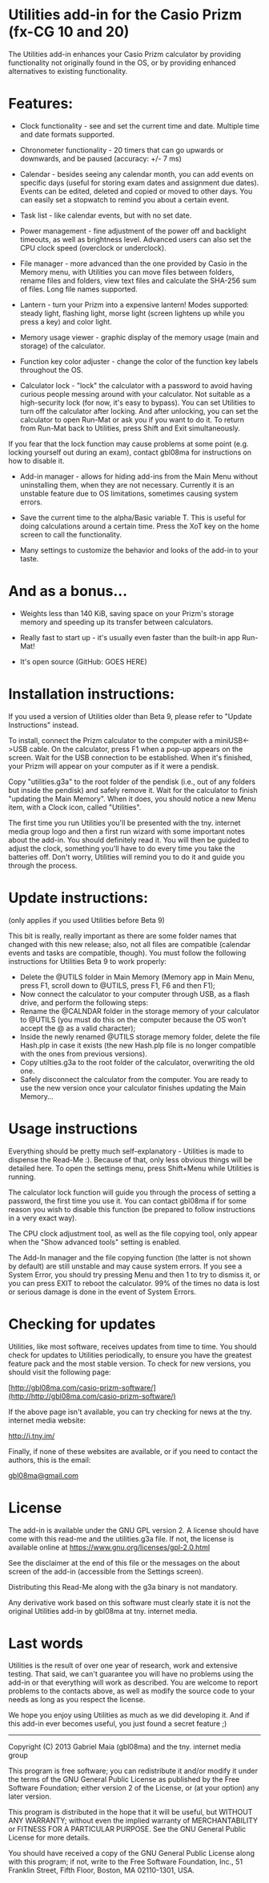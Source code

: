 # Utilities add-in for the Casio Prizm (fx-CG 10 and 20)

The Utilities add-in enhances your Casio Prizm calculator by providing functionality not originally found in the OS, or by providing enhanced alternatives to existing functionality.

# Features:

  - Clock functionality - see and set the current time and date. Multiple time and date formats supported.

  - Chronometer functionality - 20 timers that can go upwards or downwards, and be paused (accuracy: +/- 7 ms)
  
  - Calendar - besides seeing any calendar month, you can add events on specific days (useful for storing exam dates and assignment due dates). Events can be edited, deleted and copied or moved to other days. You can easily set a stopwatch to remind you about a certain event.
  
  - Task list - like calendar events, but with no set date.
  
  - Power management - fine adjustment of the power off and backlight timeouts, as well as brightness level. Advanced users can also set the CPU clock speed (overclock or underclock).
  
  - File manager - more advanced than the one provided by Casio in the Memory menu, with Utilities you can move files between folders, rename files and folders, view text files and calculate the SHA-256 sum of files. Long file names supported.
  
  - Lantern - turn your Prizm into a expensive lantern! Modes supported: steady light, flashing light, morse light (screen lightens up while you press a key) and color light.
  
  - Memory usage viewer - graphic display of the memory usage (main and storage) of the calculator.
  
  - Function key color adjuster - change the color of the function key labels throughout the OS.
  
  - Calculator lock - "lock" the calculator with a password to avoid having curious people messing around with your calculator. Not suitable as a high-security lock (for now, it's easy to bypass). You can set Utilities to turn off the calculator after locking. And after unlocking, you can set the calculator to open Run-Mat or ask you if you want to do it. To return from Run-Mat back to Utilities, press Shift and Exit simultaneously.
  
  If you fear that the lock function may cause problems at some point (e.g. locking yourself out during an exam), contact gbl08ma for instructions on how to disable it.
  
  - Add-in manager - allows for hiding add-ins from the Main Menu without uninstalling them, when they are not necessary. Currently it is an unstable feature due to OS limitations, sometimes causing system errors.
  
  - Save the current time to the alpha/Basic variable T. This is useful for doing calculations around a certain time. Press the XoT key on the home screen to call the functionality.
  
  - Many settings to customize the behavior and looks of the add-in to your taste.
  
# And as a bonus...

  - Weights less than 140 KiB, saving space on your Prizm's storage memory and speeding up its transfer between calculators.
  
  - Really fast to start up - it's usually even faster than the built-in app Run-Mat!
  
  - It's open source (GitHub: GOES HERE)
  
# Installation instructions:
If you used a version of Utilities older than Beta 9, please refer to "Update Instructions" instead.

To install, connect the Prizm calculator to the computer with a miniUSB<->USB cable. On the calculator, press F1 when a pop-up appears on the screen. Wait for the USB connection to be established. When it's finished, your Prizm will appear on your computer as if it were a pendisk.

Copy "utilities.g3a" to the root folder of the pendisk (i.e., out of any folders but inside the pendisk) and safely remove it. Wait for the calculator to finish "updating the Main Memory". When it does, you should notice a new Menu item, with a Clock icon, called "Utilities".

The first time you run Utilities you'll be presented with the tny. internet media group logo and then a first run wizard with some important notes about the add-in. You should definitely read it. You will then be guided to adjust the clock, something you'll have to do every time you take the batteries off. Don't worry, Utilities will remind you to do it and guide you through the process.
  
# Update instructions: 
(only applies if you used Utilities before Beta 9)
 
This bit is really, really important as there are some folder names that changed with this new release; also, not all files are compatible (calendar events and tasks are compatible, though). You must follow the following instructions for Utilities Beta 9 to work properly: 

  - Delete the @UTILS folder in Main Memory (Memory app in Main Menu, press F1, scroll down to @UTILS, press F1, F6 and then F1); 
  - Now connect the calculator to your computer through USB, as a flash drive, and perform the following steps: 
  - Rename the @CALNDAR folder in the storage memory of your calculator to @UTILS (you must do this on the computer because the OS won't accept the @ as a valid character); 
  - Inside the newly renamed @UTILS storage memory folder, delete the file Hash.plp in case it exists (the new Hash.plp file is no longer compatible with the ones from previous versions). 
  - Copy utilties.g3a to the root folder of the calculator, overwriting the old one. 
  - Safely disconnect the calculator from the computer. You are ready to use the new version once your calculator finishes updating the Main Memory...
  
# Usage instructions
Everything should be pretty much self-explanatory - Utilities is made to dispense the Read-Me :). Because of that, only less obvious things will be detailed here. To open the settings menu, press Shift+Menu while Utilities is running.

The calculator lock function will guide you through the process of setting a password, the first time you use it. You can contact gbl08ma if for some reason you wish to disable this function (be prepared to follow instructions in a very exact way).

The CPU clock adjustment tool, as well as the file copying tool, only appear when the "Show advanced tools" setting is enabled.

The Add-In manager and the file copying function (the latter is not shown by default) are still unstable and may cause system errors. If you see a System Error, you should try pressing Menu and then 1 to try to dismiss it, or you can press EXIT to reboot the calculator. 99% of the times no data is lost or serious damage is done in the event of System Errors.

# Checking for updates
Utilities, like most software, receives updates from time to time. You should check for updates to Utilities periodically, to ensure you have the greatest feature pack and the most stable version. To check for new versions, you should visit the following page:

[http://gbl08ma.com/casio-prizm-software/](http://http://gbl08ma.com/casio-prizm-software/)

If the above page isn't available, you can try checking for news at the tny. internet media website:

http://i.tny.im/

Finally, if none of these websites are available, or if you need to contact the authors, this is the email:

gbl08ma@gmail.com

# License

The add-in is available under the GNU GPL version 2. A license should have come with this read-me and the utilities.g3a file. If not, the license is available online at https://www.gnu.org/licenses/gpl-2.0.html

See the disclaimer at the end of this file or the messages on the about screen of the add-in (accessible from the Settings screen).

Distributing this Read-Me along with the g3a binary is not mandatory.

Any derivative work based on this software must clearly state it is not the original Utilities add-in by gbl08ma at tny. internet media.

# Last words
Utilities is the result of over one year of research, work and extensive testing. That said, we can't guarantee you will have no problems using the add-in or that everything will work as described. You are welcome to report problems to the contacts above, as well as modify the source code to your needs as long as you respect the license.

We hope you enjoy using Utilities as much as we did developing it. And if this add-in ever becomes useful, you just found a secret feature ;)

---
Copyright (C) 2013  Gabriel Maia (gbl08ma) and the tny. internet media group

This program is free software; you can redistribute it and/or
modify it under the terms of the GNU General Public License
as published by the Free Software Foundation; either version 2
of the License, or (at your option) any later version.

This program is distributed in the hope that it will be useful,
but WITHOUT ANY WARRANTY; without even the implied warranty of
MERCHANTABILITY or FITNESS FOR A PARTICULAR PURPOSE.  See the
GNU General Public License for more details.

You should have received a copy of the GNU General Public License
along with this program; if not, write to the Free Software
Foundation, Inc., 51 Franklin Street, Fifth Floor, Boston, MA  02110-1301, USA.